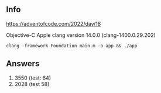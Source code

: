 
## Info

https://adventofcode.com/2022/day/18

Objective-C
Apple clang version 14.0.0 (clang-1400.0.29.202)

`clang -framework Foundation main.m -o app && ./app`

## Answers

1. 3550 (test: 64)
2. 2028 (test 58)
